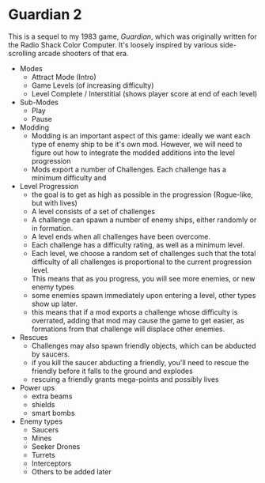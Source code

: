 # Guardian 2

This is a sequel to my 1983 game, _Guardian_, which was originally written for the Radio Shack
Color Computer. It's loosely inspired by various side-scrolling arcade shooters of that era.

- Modes
  - Attract Mode (Intro)
  - Game Levels (of increasing difficulty)
  - Level Complete / Interstitial (shows player score at end of each level)
- Sub-Modes
  - Play
  - Pause
- Modding
  - Modding is an important aspect of this game: ideally we want each type of enemy ship to
    be it's own mod. However, we will need to figure out how to integrate the modded additions
    into the level progression
  - Mods export a number of Challenges. Each challenge has a minimum difficulty and
- Level Progression
  - the goal is to get as high as possible in the progression (Rogue-like, but with lives)
  - A level consists of a set of challenges
  - A challenge can spawn a number of enemy ships, either randomly or in formation.
  - A level ends when all challenges have been overcome.
  - Each challenge has a difficulty rating, as well as a minimum level.
  - Each level, we choose a random set of challenges such that the total difficulty of all
    challenges is proportional to the current progression level.
  - This means that as you progress, you will see more enemies, or new enemy types
  - some enemies spawn immediately upon entering a level, other types show up later.
  - this means that if a mod exports a challenge whose difficulty is overrated, adding that mod may
    cause the game to get easier, as formations from that challenge will displace other enemies.
- Rescues
  - Challenges may also spawn friendly objects, which can be abducted by saucers.
  - if you kill the saucer abducting a friendly, you'll need to rescue the friendly before it
    falls to the ground and explodes
  - rescuing a friendly grants mega-points and possibly lives
- Power ups
  - extra beams
  - shields
  - smart bombs
- Enemy types
  - Saucers
  - Mines
  - Seeker Drones
  - Turrets
  - Interceptors
  - Others to be added later
